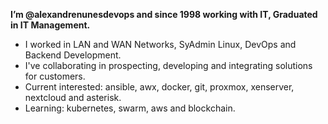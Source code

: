 **I’m @alexandrenunesdevops and since 1998 working with IT, Graduated in IT Management.**
- I worked in LAN and WAN Networks, SyAdmin Linux, DevOps and Backend Development.
- I've collaborating in prospecting, developing and integrating solutions for customers.
- Current interested: ansible, awx, docker, git, proxmox, xenserver, nextcloud and asterisk.
- Learning: kubernetes, swarm, aws and blockchain.
